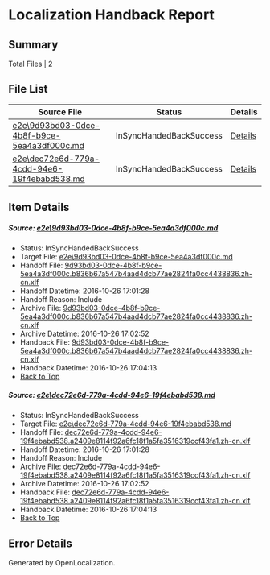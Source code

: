 # <a name='report-top'></a> Localization Handback Report

## Summary
 Total Files | 2

## File List
 Source File | Status | Details 
 ----------- | ------ | ------- 
 [e2e\9d93bd03-0dce-4b8f-b9ce-5ea4a3df000c.md](https://github.com/OpenLocalizationTestOrg/ol-test0/blob/e92dd02a202b9e1a0b7a4cff568c87ec251c75a8/e2e/9d93bd03-0dce-4b8f-b9ce-5ea4a3df000c.md) | InSyncHandedBackSuccess | [Details](#76a420bb42d354a904d010d6f364a0eaed4ea5401)
 [e2e\dec72e6d-779a-4cdd-94e6-19f4ebabd538.md](https://github.com/OpenLocalizationTestOrg/ol-test0/blob/e92dd02a202b9e1a0b7a4cff568c87ec251c75a8/e2e/dec72e6d-779a-4cdd-94e6-19f4ebabd538.md) | InSyncHandedBackSuccess | [Details](#9721f5081210eac4efa0e96f974fb4898f5a32132)

## Item Details
##### <a name='76a420bb42d354a904d010d6f364a0eaed4ea5401'></a> Source: [e2e\9d93bd03-0dce-4b8f-b9ce-5ea4a3df000c.md](https://github.com/OpenLocalizationTestOrg/ol-test0/blob/e92dd02a202b9e1a0b7a4cff568c87ec251c75a8/e2e/9d93bd03-0dce-4b8f-b9ce-5ea4a3df000c.md)
* Status: InSyncHandedBackSuccess
* Target File: [e2e\9d93bd03-0dce-4b8f-b9ce-5ea4a3df000c.md](https://github.com/OpenLocalizationTestOrg/ol-test0-zhcn/blob/fefa1409a1a0c2f6cc98b36f1cbc74517ea2481b/e2e/9d93bd03-0dce-4b8f-b9ce-5ea4a3df000c.md)
* Handoff File: [9d93bd03-0dce-4b8f-b9ce-5ea4a3df000c.b836b67a547b4aad4dcb77ae2824fa0cc4438836.zh-cn.xlf](https://github.com/OpenLocalizationTestOrg/ol-test0-handoff/blob/cfe0654275592832ceb2c17c4871e19d09536e1c/ol-handoff/OpenLocalizationTestOrg/ol-test0-zhcn/shujia/ht/9d93bd03-0dce-4b8f-b9ce-5ea4a3df000c.b836b67a547b4aad4dcb77ae2824fa0cc4438836.zh-cn.xlf)
* Handoff Datetime: 2016-10-26 17:01:28
* Handoff Reason: Include
* Archive File: [9d93bd03-0dce-4b8f-b9ce-5ea4a3df000c.b836b67a547b4aad4dcb77ae2824fa0cc4438836.zh-cn.xlf](https://github.com/OpenLocalizationTestOrg/ol-test0-handoff/blob/c2b5b2780748db601337c635dd0a6be62d62bc30/ol-archive/OpenLocalizationTestOrg/ol-test0-zhcn/shujia/ht/9d93bd03-0dce-4b8f-b9ce-5ea4a3df000c.b836b67a547b4aad4dcb77ae2824fa0cc4438836.zh-cn.xlf)
* Archive Datetime: 2016-10-26 17:02:52
* Handback File: [9d93bd03-0dce-4b8f-b9ce-5ea4a3df000c.b836b67a547b4aad4dcb77ae2824fa0cc4438836.zh-cn.xlf](https://github.com/OpenLocalizationTestOrg/ol-test0-handback/blob/6d74a940f2e3c95829fde70b46fb5e98316bd073/ol-handback/OpenLocalizationTestOrg/ol-test0-zhcn/shujia/ht/9d93bd03-0dce-4b8f-b9ce-5ea4a3df000c.b836b67a547b4aad4dcb77ae2824fa0cc4438836.zh-cn.xlf)
* Handback Datetime: 2016-10-26 17:04:13
* [Back to Top](#report-top)

##### <a name='9721f5081210eac4efa0e96f974fb4898f5a32132'></a> Source: [e2e\dec72e6d-779a-4cdd-94e6-19f4ebabd538.md](https://github.com/OpenLocalizationTestOrg/ol-test0/blob/e92dd02a202b9e1a0b7a4cff568c87ec251c75a8/e2e/dec72e6d-779a-4cdd-94e6-19f4ebabd538.md)
* Status: InSyncHandedBackSuccess
* Target File: [e2e\dec72e6d-779a-4cdd-94e6-19f4ebabd538.md](https://github.com/OpenLocalizationTestOrg/ol-test0-zhcn/blob/fefa1409a1a0c2f6cc98b36f1cbc74517ea2481b/e2e/dec72e6d-779a-4cdd-94e6-19f4ebabd538.md)
* Handoff File: [dec72e6d-779a-4cdd-94e6-19f4ebabd538.a2409e8114f92a6fc18f1a5fa3516319ccf43fa1.zh-cn.xlf](https://github.com/OpenLocalizationTestOrg/ol-test0-handoff/blob/cfe0654275592832ceb2c17c4871e19d09536e1c/ol-handoff/OpenLocalizationTestOrg/ol-test0-zhcn/shujia/ht/dec72e6d-779a-4cdd-94e6-19f4ebabd538.a2409e8114f92a6fc18f1a5fa3516319ccf43fa1.zh-cn.xlf)
* Handoff Datetime: 2016-10-26 17:01:28
* Handoff Reason: Include
* Archive File: [dec72e6d-779a-4cdd-94e6-19f4ebabd538.a2409e8114f92a6fc18f1a5fa3516319ccf43fa1.zh-cn.xlf](https://github.com/OpenLocalizationTestOrg/ol-test0-handoff/blob/c2b5b2780748db601337c635dd0a6be62d62bc30/ol-archive/OpenLocalizationTestOrg/ol-test0-zhcn/shujia/ht/dec72e6d-779a-4cdd-94e6-19f4ebabd538.a2409e8114f92a6fc18f1a5fa3516319ccf43fa1.zh-cn.xlf)
* Archive Datetime: 2016-10-26 17:02:52
* Handback File: [dec72e6d-779a-4cdd-94e6-19f4ebabd538.a2409e8114f92a6fc18f1a5fa3516319ccf43fa1.zh-cn.xlf](https://github.com/OpenLocalizationTestOrg/ol-test0-handback/blob/6d74a940f2e3c95829fde70b46fb5e98316bd073/ol-handback/OpenLocalizationTestOrg/ol-test0-zhcn/shujia/ht/dec72e6d-779a-4cdd-94e6-19f4ebabd538.a2409e8114f92a6fc18f1a5fa3516319ccf43fa1.zh-cn.xlf)
* Handback Datetime: 2016-10-26 17:04:13
* [Back to Top](#report-top)


## Error Details

Generated by OpenLocalization.
